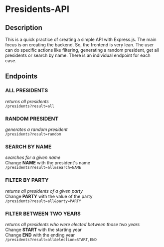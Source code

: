 # Presidents-API
## Description
This is a quick practice of creating a simple API with Express.js. The main focus is on creating the backend. So, the frontend is very lean. 
The user can do specific actions like filtering, generating a random president, get all presidents or search by name. There is an individual endpoint for each case.

## Endpoints
### ALL PRESIDENTS
*returns all presidents*  
`/presidents?result=all`

### RANDOM PRESIDENT
*generates a random president*  
`/presidents?result=random`

### SEARCH BY NAME
*searches for a given name*  
Change **NAME** with the president's name  
`/presidents?result=all&search=NAME`

### FILTER BY PARTY
*returns all presidents of a given party*   
Change **PARTY** with the value of the party  
`/presidents?result=all&party=PARTY`

### FILTER BETWEEN TWO YEARS 
*returns all presidents who were elected between those two years*  
Change **START** with the starting year  
Change **END** with the ending year  
`/presidents?result=all&election=START,END`

